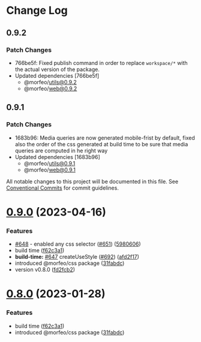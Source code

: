 # Change Log

## 0.9.2

### Patch Changes

- 766be5f: Fixed publish command in order to replace `workspace/*` with the actual version of the package.
- Updated dependencies [766be5f]
  - @morfeo/utils@0.9.2
  - @morfeo/web@0.9.2

## 0.9.1

### Patch Changes

- 1683b96: Media queries are now generated mobile-frist by default, fixed also the order of the css generated at build time to be sure that media queries are computed in he right way
- Updated dependencies [1683b96]
  - @morfeo/utils@0.9.1
  - @morfeo/web@0.9.1

All notable changes to this project will be documented in this file.
See [Conventional Commits](https://conventionalcommits.org) for commit guidelines.

# [0.9.0](https://github.com/morfeojs/morfeo/compare/v0.7.0...v0.9.0) (2023-04-16)

### Features

- [#648](https://github.com/morfeojs/morfeo/issues/648) - enabled any css selector ([#651](https://github.com/morfeojs/morfeo/issues/651)) ([5980606](https://github.com/morfeojs/morfeo/commit/5980606422278644ecfd65dbc8021ca2d68d69a3))
- build time ([f62c3a1](https://github.com/morfeojs/morfeo/commit/f62c3a1e5c00eb1c1994b0d2bac13934b1a0802c))
- **build-time:** [#647](https://github.com/morfeojs/morfeo/issues/647) createUseStyle ([#692](https://github.com/morfeojs/morfeo/issues/692)) ([afd2f17](https://github.com/morfeojs/morfeo/commit/afd2f17813a489789a601be0ab58e78c9e13ceb6))
- introduced @morfeo/css package ([31fabdc](https://github.com/morfeojs/morfeo/commit/31fabdcdc49364219c2bc9686824e9fefd2e0492))
- version v0.8.0 ([fd2fcb2](https://github.com/morfeojs/morfeo/commit/fd2fcb2778aa1f37ade15570926441a706cb945f))

# [0.8.0](https://github.com/morfeojs/morfeo/compare/v0.7.0...v0.8.0) (2023-01-28)

### Features

- build time ([f62c3a1](https://github.com/morfeojs/morfeo/commit/f62c3a1e5c00eb1c1994b0d2bac13934b1a0802c))
- introduced @morfeo/css package ([31fabdc](https://github.com/morfeojs/morfeo/commit/31fabdcdc49364219c2bc9686824e9fefd2e0492))
